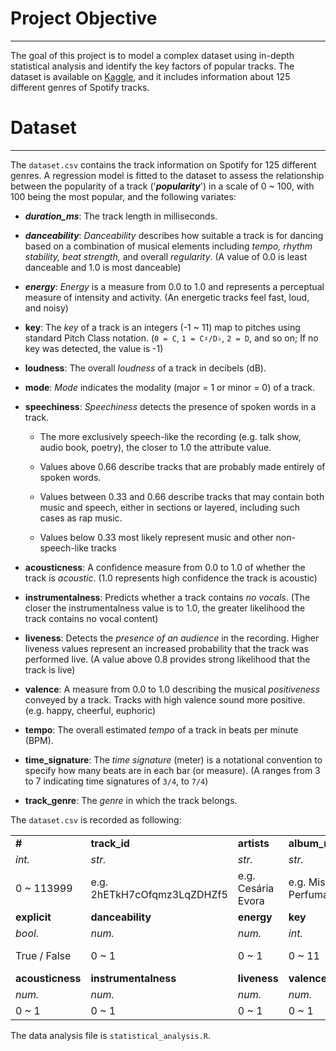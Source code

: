 # **Project Objective**

------------------------------------------------------------------------

The goal of this project is to model a complex dataset using in-depth statistical analysis and identify the key factors of popular tracks. The dataset is available on [Kaggle](https://www.kaggle.com/datasets/maharshipandya/-spotify-tracks-dataset?resource=download), and it includes information about 125 different genres of Spotify tracks.

# **Dataset**

------------------------------------------------------------------------

The `dataset.csv` contains the track information on Spotify for 125 different genres. A regression model is fitted to the dataset to assess the relationship between the popularity of a track ('***popularity***') in a scale of 0 \~ 100, with 100 being the most popular, and the following variates:

-   ***duration_ms***: The track length in milliseconds.

-   ***danceability***: *Danceability* describes how suitable a track is for dancing based on a combination of musical elements including *tempo, rhythm stability, beat strength,* and overall *regularity*. (A value of 0.0 is least danceable and 1.0 is most danceable)

-   ***energy***: *Energy* is a measure from 0.0 to 1.0 and represents a perceptual measure of intensity and activity. (An energetic tracks feel fast, loud, and noisy)

-   **key**: The *key* of a track is an integers (-1 \~ 11) map to pitches using standard Pitch Class notation. (`0 = C`, `1 = C♯/D♭`, `2 = D`, and so on; If no key was detected, the value is -1)

-   **loudness**: The overall *loudness* of a track in decibels (dB).

-   **mode**: *Mode* indicates the modality (major = 1 or minor = 0) of a track.

-   **speechiness**: *Speechiness* detects the presence of spoken words in a track.

    -   The more exclusively speech-like the recording (e.g. talk show, audio book, poetry), the closer to 1.0 the attribute value.

    -   Values above 0.66 describe tracks that are probably made entirely of spoken words.

    -   Values between 0.33 and 0.66 describe tracks that may contain both music and speech, either in sections or layered, including such cases as rap music.

    -   Values below 0.33 most likely represent music and other non-speech-like tracks

-   **acousticness**: A confidence measure from 0.0 to 1.0 of whether the track is *acoustic*. (1.0 represents high confidence the track is acoustic)

-   **instrumentalness**: Predicts whether a track contains *no* *vocals*. (The closer the instrumentalness value is to 1.0, the greater likelihood the track contains no vocal content)

-   **liveness**: Detects the *presence of an audience* in the recording. Higher liveness values represent an increased probability that the track was performed live. (A value above 0.8 provides strong likelihood that the track is live)

-   **valence**: A measure from 0.0 to 1.0 describing the musical *positiveness* conveyed by a track. Tracks with high valence sound more positive. (e.g. happy, cheerful, euphoric)

-   **tempo**: The overall estimated *tempo* of a track in beats per minute (BPM).

-   **time_signature**: The *time signature* (meter) is a notational convention to specify how many beats are in each bar (or measure). (A ranges from 3 to 7 indicating time signatures of `3/4`, to `7/4`)

-   **track_genre**: The *genre* in which the track belongs.

The `dataset.csv` is recorded as following:

|                  |                             |                    |                     |                |                    |                 |
|------------------|-----------------------------|--------------------|---------------------|----------------|--------------------|-----------------|
| **\#**           | **track_id**                | **artists**        | **album_name**      | **track_name** | **popularity**     | **duration_ms** |
| *int.*           | *str.*                      | *str.*             | *str.*              | *str.*         | *num.*             | *num.*          |
| 0 \~ 113999      | e.g. 2hETkH7cOfqmz3LqZDHZf5 | e.g. Cesária Evora | e.g. Miss Perfumado | e.g. Barbincor | 0 \~ 100           | e.g. 241826     |
| **explicit**     | **danceability**            | **energy**         | **key**             | **loudness**   | **mode**           | **speechiness** |
| *bool.*          | *num.*                      | *num.*             | *int.*              | *num.*         | *int.*             | *num.*          |
| True / False     | 0 \~ 1                      | 0 \~ 1             | 0 \~ 11             | e.g. -18.515   | 0, 1               | 0 \~ 1          |
| **acousticness** | **instrumentalness**        | **liveness**       | **valence**         | **tempo**      | **time_signature** | **track_genre** |
| *num.*           | *num.*                      | *num.*             | *num.*              | *num.*         | *int.*             | *str.*          |
| 0 \~ 1           | 0 \~ 1                      | 0 \~ 1             | 0 \~ 1              | e.g. 181.74    | 0 \~ 5             | e.g. ambient    |

The data analysis file is `statistical_analysis.R`.
